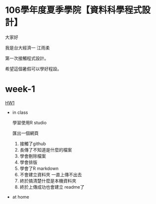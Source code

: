 # 106學年度夏季學院【資料科學程式設計】
大家好

我是台大經濟一 江雨柔 

第一次接觸程式設計。

希望這個暑假可以學好程設。

# week-1

[HW1](https://stephanie0324.github.io/summer-class/week-1/hw1)

* in class
  
  學習使用R studio

  匯出一個網頁

   1. 接觸了github
   2. 長傳了不知道是什麼的檔案
   3. 學會刪除檔案
   4. 學會排版
   5. 學會了R markdown
   6. 不會建立資料夾 一直上傳不出去
   7. 終於搞清楚什麼是本機資料夾
   8. 終於上傳成功也會建立 readme了
  
* at home
